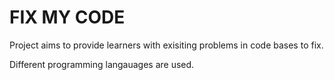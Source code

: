 # **FIX MY CODE**

Project aims to provide learners with exisiting problems in code bases to fix.

Different programming langauages are used.
